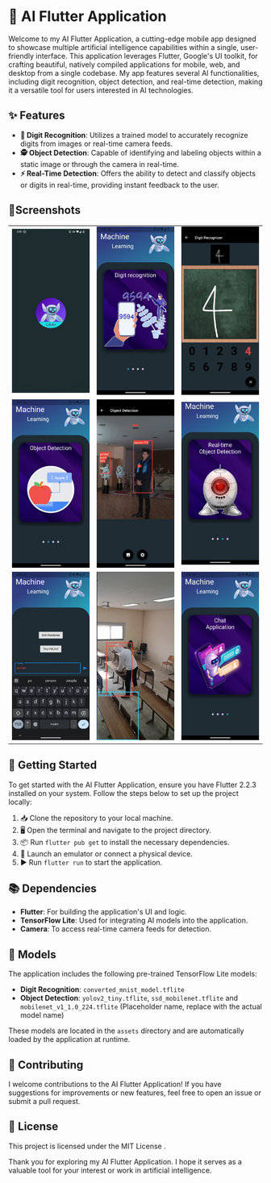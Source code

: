 # 🤖 AI Flutter Application

Welcome to my AI Flutter Application, a cutting-edge mobile app designed to showcase multiple artificial intelligence capabilities within a single, user-friendly interface. This application leverages Flutter, Google's UI toolkit, for crafting beautiful, natively compiled applications for mobile, web, and desktop from a single codebase. My app features several AI functionalities, including digit recognition, object detection, and real-time detection, making it a versatile tool for users interested in AI technologies.

## ✨ Features

- **🔢 Digit Recognition**: Utilizes a trained model to accurately recognize digits from images or real-time camera feeds.
- **🕵️ Object Detection**: Capable of identifying and labeling objects within a static image or through the camera in real-time.
- **⚡ Real-Time Detection**: Offers the ability to detect and classify objects or digits in real-time, providing instant feedback to the user.

## 📸Screenshots

<table>
  <tr>
	<td align="center"><img src="Screenshots/s1.png" alt="Screenshot 1" width="200"/></td>
	<td align="center"><img src="Screenshots/s2.jpg" alt="Screenshot 2" width="200"/></td>
	<td align="center"><img src="Screenshots/s3.jpg" alt="Screenshot 3" width="200"/></td>
	
  </tr>
  <tr>
  <td align="center"><img src="Screenshots/s4.jpg" alt="Screenshot 4" width="200"/></td>
  <td align="center"><img src="Screenshots/s5.jpg" alt="Screenshot 5" width="200"/></td>
  <td align="center"><img src="Screenshots/s6.png" alt="Screenshot 6" width="200"/></td>
	
	
  </tr>
  <tr>
  <td align="center"><img src="Screenshots/s7.jpg" alt="Screenshot 7" width="200"/></td>
  <td align="center"><img src="Screenshots/s8.png" alt="Screenshot 8" width="200"/></td>
  <td align="center"><img src="Screenshots/s9.jpg" alt="Screenshot 9" width="200"/></td>
  </tr>
</table>



## 🚀 Getting Started

To get started with the AI Flutter Application, ensure you have Flutter 2.2.3 installed on your system. Follow the steps below to set up the project locally:

1. 📥 Clone the repository to your local machine.
2. 🖥️ Open the terminal and navigate to the project directory.
3. 📦 Run `flutter pub get` to install the necessary dependencies.
4. 📱 Launch an emulator or connect a physical device.
5. ▶️ Run `flutter run` to start the application.

## 📚 Dependencies

- **Flutter**: For building the application's UI and logic.
- **TensorFlow Lite**: Used for integrating AI models into the application.
- **Camera**: To access real-time camera feeds for detection.

## 🧠 Models

The application includes the following pre-trained TensorFlow Lite models:

- **Digit Recognition**: `converted_mnist_model.tflite`
- **Object Detection**: `yolov2_tiny.tflite`, `ssd_mobilenet.tflite` and `mobilenet_v1_1.0_224.tflite` (Placeholder name, replace with the actual model name)

These models are located in the `assets` directory and are automatically loaded by the application at runtime.

## 🤝 Contributing

I welcome contributions to the AI Flutter Application! If you have suggestions for improvements or new features, feel free to open an issue or submit a pull request.

## 📜 License

This project is licensed under the MIT License .


Thank you for exploring my AI Flutter Application. I hope it serves as a valuable tool for your interest or work in artificial intelligence.